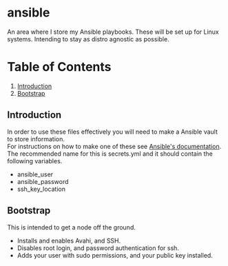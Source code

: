 # ansible
An area where I store my Ansible playbooks.
These will be set up for Linux systems.  Intending to stay as distro agnostic as possible.

# Table of Contents
1. [Introduction](#introduction)
2. [Bootstrap](#bootstrap)

## Introduction
In order to use these files effectively you will need to make a Ansible vault to store information.  
For instructions on how to make one of these see [Ansible's documentation](https://docs.ansible.com/ansible/2.4/vault.html#creating-encrypted-files).
The recommended name for this is secrets.yml and it should contain the following variables.
* ansible_user
* ansible_password
* ssh_key_location

## Bootstrap
This is intended to get a node off the ground.  
* Installs and enables Avahi, and SSH.
* Disables root login, and password authentication for ssh.
* Adds your user with sudo permissions, and your public key installed.
